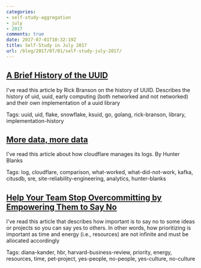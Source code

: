 ```yaml
---
categories:
- self-study-aggregation
- july
- 2017
comments: true
date: 2017-07-01T10:32:19Z
title: Self-Study in July 2017 
url: /blog/2017/07/01/self-study-july-2017/
---
```


## [A Brief History of the UUID](https://segment.com/blog/a-brief-history-of-the-uuid/)

I've read this article by Rick Branson on the history of UUID.
Describes the history of uid, uuid, early computing (both networked and not networked) and their own implementation of a uuid library

Tags: uuid, uid, flake, snowflake, ksuid, go, golang, rick-branson, library, implementation-history

## [More data, more data](https://blog.cloudflare.com/more-data-more-data/)

I've read this article about how cloudflare manages its logs. By Hunter Blanks

Tags: log, cloudflare, comparison, what-worked, what-did-not-work, kafka, citusdb, sre, site-reliability-engineering, analytics, hunter-blanks

## [Help Your Team Stop Overcommitting by Empowering Them to Say No](https://hbr.org/2017/06/help-your-team-stop-overcommitting-by-empowering-them-to-say-no)

I've read this article that describes how important is to say no to some ideas or projects so you can say yes to others.
In other words, how prioritizing is important as time and energy (i.e., resources) are not infinite and must be allocated accordingly

Tags: diana-kander, hbr, harvard-business-review, priority, energy, resources, time, pet-project, yes-people, no-people, yes-culture, no-culture

